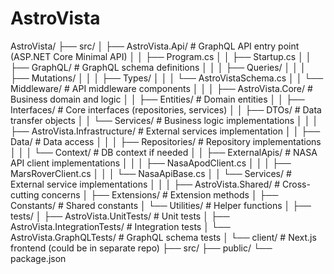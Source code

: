 # AstroVista

AstroVista/
├── src/
│   ├── AstroVista.Api/                  # GraphQL API entry point (ASP.NET Core Minimal API)
│   │   ├── Program.cs
│   │   ├── Startup.cs
│   │   ├── GraphQL/                     # GraphQL schema definitions
│   │   │   ├── Queries/
│   │   │   ├── Mutations/
│   │   │   ├── Types/
│   │   │   └── AstroVistaSchema.cs
│   │   └── Middleware/                  # API middleware components
│   │
│   ├── AstroVista.Core/                 # Business domain and logic
│   │   ├── Entities/                    # Domain entities
│   │   ├── Interfaces/                  # Core interfaces (repositories, services)
│   │   ├── DTOs/                        # Data transfer objects
│   │   └── Services/                    # Business logic implementations
│   │
│   ├── AstroVista.Infrastructure/       # External services implementation
│   │   ├── Data/                        # Data access
│   │   │   ├── Repositories/            # Repository implementations
│   │   │   └── Context/                 # DB context if needed
│   │   ├── ExternalApis/                # NASA API client implementations
│   │   │   ├── NasaApodClient.cs
│   │   │   ├── MarsRoverClient.cs
│   │   │   └── NasaApiBase.cs
│   │   └── Services/                    # External service implementations
│   │
│   ├── AstroVista.Shared/               # Cross-cutting concerns
│       ├── Extensions/                  # Extension methods
│       ├── Constants/                   # Shared constants
│       └── Utilities/                   # Helper functions
│
├── tests/
│   ├── AstroVista.UnitTests/            # Unit tests
│   ├── AstroVista.IntegrationTests/     # Integration tests
│   └── AstroVista.GraphQLTests/         # GraphQL schema tests
│
└── client/                              # Next.js frontend (could be in separate repo)
    ├── src/
    ├── public/
    └── package.json
